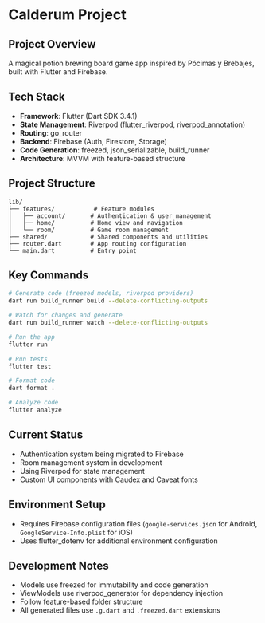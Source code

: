 # Calderum Project

## Project Overview
A magical potion brewing board game app inspired by Pócimas y Brebajes, built with Flutter and Firebase.

## Tech Stack
- **Framework**: Flutter (Dart SDK 3.4.1)
- **State Management**: Riverpod (flutter_riverpod, riverpod_annotation)
- **Routing**: go_router
- **Backend**: Firebase (Auth, Firestore, Storage)
- **Code Generation**: freezed, json_serializable, build_runner
- **Architecture**: MVVM with feature-based structure

## Project Structure
```
lib/
├── features/           # Feature modules
│   ├── account/       # Authentication & user management
│   ├── home/          # Home view and navigation
│   └── room/          # Game room management
├── shared/            # Shared components and utilities
├── router.dart        # App routing configuration
└── main.dart          # Entry point
```

## Key Commands
```bash
# Generate code (freezed models, riverpod providers)
dart run build_runner build --delete-conflicting-outputs

# Watch for changes and generate
dart run build_runner watch --delete-conflicting-outputs

# Run the app
flutter run

# Run tests
flutter test

# Format code
dart format .

# Analyze code
flutter analyze
```

## Current Status
- Authentication system being migrated to Firebase
- Room management system in development
- Using Riverpod for state management
- Custom UI components with Caudex and Caveat fonts

## Environment Setup
- Requires Firebase configuration files (`google-services.json` for Android, `GoogleService-Info.plist` for iOS)
- Uses flutter_dotenv for additional environment configuration

## Development Notes
- Models use freezed for immutability and code generation
- ViewModels use riverpod_generator for dependency injection
- Follow feature-based folder structure
- All generated files use `.g.dart` and `.freezed.dart` extensions
